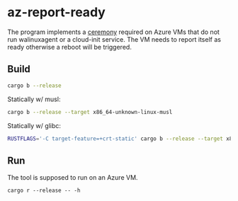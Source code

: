# az-report-ready

The program implements a [ceremony](https://learn.microsoft.com/en-us/azure/virtual-machines/linux/no-agent) required on Azure VMs that do not run walinuxagent or a cloud-init service. The VM needs to report itself as ready otherwise a reboot will be triggered.

## Build

```bash
cargo b --release
```

Statically w/ musl:

```bash
cargo b --release --target x86_64-unknown-linux-musl
```

Statically w/ glibc:

```bash
RUSTFLAGS='-C target-feature=+crt-static' cargo b --release --target x86_64-unknown-linux-gnu
```

## Run

The tool is supposed to run on an Azure VM.

```
cargo r --release -- -h
```

